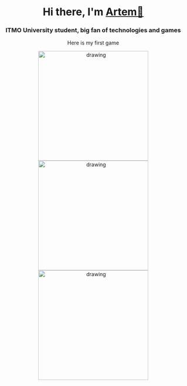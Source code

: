 <h1 align="center">Hi there, I'm <a href="https://t.me/temaaako" target="_blank">Artem🖖</a> </h1>
<h3 align="center">ITMO University student, big fan of technologies and games </h3>

<!--
**temaaako/temaaako** is a ✨ _special_ ✨ repository because its `README.md` (this file) appears on your GitHub profile.

Here are some ideas to get you started:

- 🔭 I’m currently working on ...
- 🌱 I’m currently learning ...
- 👯 I’m looking to collaborate on ...
- 🤔 I’m looking for help with ...
- 💬 Ask me about ...
- 📫 How to reach me: ...
- 😄 Pronouns: ...
- ⚡ Fun fact: ...
-->
<p align="center">Here is my first game</p>
<p float="left" align="center">
 <img src="https://user-images.githubusercontent.com/58732845/198079471-f8eff07d-a738-4b7b-9407-3bf5a0e7e133.jpg" alt="drawing" width="300"/>
<img src="https://user-images.githubusercontent.com/58732845/198079536-e2eb3046-da8e-4fd5-a05e-f103ff7d79d5.jpg" alt="drawing" width="300"/>
 <img src="https://user-images.githubusercontent.com/58732845/198080537-d51f83d7-5a78-4779-ba1a-6d25c1de7faa.jpg" alt="drawing" width="300"/>
</p>



